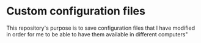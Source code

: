 # Custom configuration files

This repository's purpose is to save configuration files that I have modified in order for me to be able to have them available in different computers"

